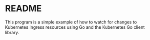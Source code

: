 # README

This program is a simple example of how to watch for changes to Kubernetes Ingress resources using Go and the Kubernetes Go client library.